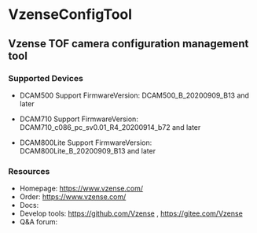 # VzenseConfigTool

## Vzense TOF camera configuration management tool

### Supported Devices

- DCAM500
Support FirmwareVersion: DCAM500_B_20200909_B13 and later

- DCAM710
Support FirmwareVersion: DCAM710_c086_pc_sv0.01_R4_20200914_b72 and later

- DCAM800Lite
Support FirmwareVersion: DCAM800Lite_B_20200909_B13 and later

### Resources

- Homepage: https://www.vzense.com/
- Order: https://www.vzense.com/
- Docs:
- Develop tools: https://github.com/Vzense , https://gitee.com/Vzense
- Q&A forum: 
